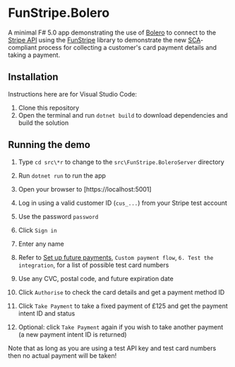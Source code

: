 # FunStripe.Bolero

A minimal F# 5.0 app demonstrating the use of [Bolero](https://fsbolero.io/) to connect to the [Stripe API](https://stripe.com/docs/api) using the [FunStripe](https://github.com/simontreanor/FunStripe) library to demonstrate the new [SCA](https://stripe.com/en-gb/guides/strong-customer-authentication)-compliant process for collecting a customer's card payment details and taking a payment.

## Installation

Instructions here are for Visual Studio Code:

1. Clone this repository
1. Open the terminal and run ```dotnet build``` to download dependencies and build the solution

## Running the demo

1. Type ```cd src\*r``` to change to the `src\FunStripe.BoleroServer` directory
1. Run ```dotnet run``` to run the app
1. Open your browser to [https://localhost:5001]

1. Log in using a valid customer ID (`cus_...`) from your Stripe test account
1. Use the password `password`
1. Click `Sign in`

1. Enter any name
1. Refer to [Set up future payments](https://stripe.com/docs/payments/save-and-reuse), `Custom payment flow`, `6. Test the integration`, for a list of possible test card numbers
1. Use any CVC, postal code, and future expiration date

1. Click `Authorise` to check the card details and get a payment method ID
1. Click `Take Payment` to take a fixed payment of £125 and get the payment intent ID and status
1. Optional: click `Take Payment` again if you wish to take another payment (a new payment intent ID is returned)

Note that as long as you are using a test API key and test card numbers then no actual payment will be taken!
